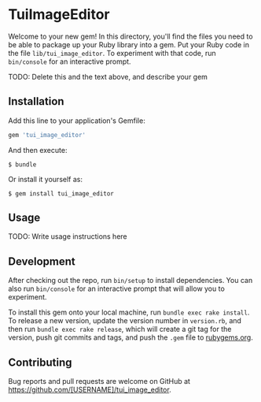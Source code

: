 # TuiImageEditor

Welcome to your new gem! In this directory, you'll find the files you need to be able to package up your Ruby library into a gem. Put your Ruby code in the file `lib/tui_image_editor`. To experiment with that code, run `bin/console` for an interactive prompt.

TODO: Delete this and the text above, and describe your gem

## Installation

Add this line to your application's Gemfile:

```ruby
gem 'tui_image_editor'
```

And then execute:

    $ bundle

Or install it yourself as:

    $ gem install tui_image_editor

## Usage

TODO: Write usage instructions here

## Development

After checking out the repo, run `bin/setup` to install dependencies. You can also run `bin/console` for an interactive prompt that will allow you to experiment.

To install this gem onto your local machine, run `bundle exec rake install`. To release a new version, update the version number in `version.rb`, and then run `bundle exec rake release`, which will create a git tag for the version, push git commits and tags, and push the `.gem` file to [rubygems.org](https://rubygems.org).

## Contributing

Bug reports and pull requests are welcome on GitHub at https://github.com/[USERNAME]/tui_image_editor.

